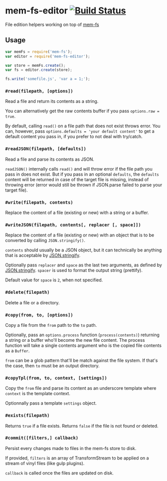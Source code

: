 mem-fs-editor [![Build Status](https://travis-ci.org/SBoudrias/mem-fs-editor.svg?branch=master)](https://travis-ci.org/SBoudrias/mem-fs-editor)
=============

File edition helpers working on top of [mem-fs](https://github.com/SBoudrias/mem-fs)

Usage
-------------

```js
var memFs = require('mem-fs');
var editor = require('mem-fs-editor');

var store = memFs.create();
var fs = editor.create(store);

fs.write('somefile.js', 'var a = 1;');
```

### `#read(filepath, [options])`

Read a file and return its contents as a string.

You can alternatively get the raw contents buffer if you pass `options.raw = true`.

By default, calling `read()` on a file path that does not exist throws error. You can, however, pass `options.defaults = 'your default content'` to get a default content you pass in, if you prefer to not deal with try/catch.

### `#readJSON(filepath, [defaults])`

Read a file and parse its contents as JSON.

`readJSON()` internally calls `read()` and will throw error if the file path you pass in does not exist. But if you pass in an optional `defaults`, the `defaults` content will be returned in case of the target file is missing, instead of throwing error (error would still be thrown if JSON.parse failed to parse your target file).

### `#write(filepath, contents)`

Replace the content of a file (existing or new) with a string or a buffer.

### `#writeJSON(filepath, contents[, replacer [, space]])`

Replace the content of a file (existing or new) with an object that is to be converted by calling `JSON.stringify()`.

`contents` should usually be a JSON object, but it can technically be anything that is acceptable by [JSON.stringify](https://developer.mozilla.org/en-US/docs/Web/JavaScript/Reference/Global_Objects/JSON/stringify).

Optionally pass `replacer` and `space` as the last two arguments, as defined by [JSON.stringify](https://developer.mozilla.org/en-US/docs/Web/JavaScript/Reference/Global_Objects/JSON/stringify). `spacer` is used to format the output string (prettify).

Default value for `space` is `2`, when not specified.

### `#delete(filepath)`

Delete a file or a directory.

### `#copy(from, to, [options])`

Copy a file from the `from` path to the `to` path.

Optionally, pass an `options.process` function (`process(contents)`) returning a string or a buffer who'll become the new file content. The process function will take a single contents argument who is the copied file contents as a `Buffer`.

`from` can be a glob pattern that'll be match against the file system. If that's the case, then `to` must be an output directory.

### `#copyTpl(from, to, context, [settings])`

Copy the `from` file and parse its content as an underscore template where `context` is the template context.

Optionnally pass a template `settings` object.

### `#exists(filepath)`

Returns `true` if a file exists. Returns `false` if the file is not found or deleted.

### `#commit([filters,] callback)`

Persist every changes made to files in the mem-fs store to disk.

If provided, `filters` is an array of TransformStream to be applied on a stream of vinyl files (like gulp plugins).

`callback` is called once the files are updated on disk.
